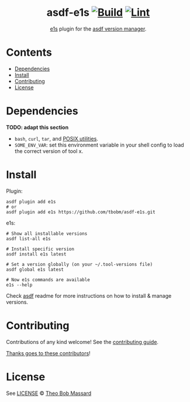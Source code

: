 <div align="center">

# asdf-e1s [![Build](https://github.com/tbobm/asdf-e1s/actions/workflows/build.yml/badge.svg)](https://github.com/tbobm/asdf-e1s/actions/workflows/build.yml) [![Lint](https://github.com/tbobm/asdf-e1s/actions/workflows/lint.yml/badge.svg)](https://github.com/tbobm/asdf-e1s/actions/workflows/lint.yml)

[e1s](https://github.com/keidarcy/e1s) plugin for the [asdf version manager](https://asdf-vm.com).

</div>

# Contents

- [Dependencies](#dependencies)
- [Install](#install)
- [Contributing](#contributing)
- [License](#license)

# Dependencies

**TODO: adapt this section**

- `bash`, `curl`, `tar`, and [POSIX utilities](https://pubs.opengroup.org/onlinepubs/9699919799/idx/utilities.html).
- `SOME_ENV_VAR`: set this environment variable in your shell config to load the correct version of tool x.

# Install

Plugin:

```shell
asdf plugin add e1s
# or
asdf plugin add e1s https://github.com/tbobm/asdf-e1s.git
```

e1s:

```shell
# Show all installable versions
asdf list-all e1s

# Install specific version
asdf install e1s latest

# Set a version globally (on your ~/.tool-versions file)
asdf global e1s latest

# Now e1s commands are available
e1s --help
```

Check [asdf](https://github.com/asdf-vm/asdf) readme for more instructions on how to
install & manage versions.

# Contributing

Contributions of any kind welcome! See the [contributing guide](contributing.md).

[Thanks goes to these contributors](https://github.com/tbobm/asdf-e1s/graphs/contributors)!

# License

See [LICENSE](LICENSE) © [Theo Bob Massard](https://github.com/tbobm/)
